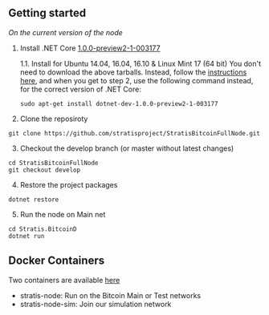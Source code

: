 

Getting started
---------------

*On the current version of the node*


1. Install .NET Core [1.0.0-preview2-1-003177](https://github.com/dotnet/core/blob/master/release-notes/download-archives/1.1-preview2.1-download.md)

     1.1. Install for Ubuntu 14.04, 16.04, 16.10 & Linux Mint 17 (64 bit)
     You don't need to download the above tarballs.  Instead, follow the [instructions here](https://www.microsoft.com/net/core#linuxubuntu), 
     and when you get to step 2, use the following command instead, for the correct version of .NET Core:
     ```
     sudo apt-get install dotnet-dev-1.0.0-preview2-1-003177
     ```

2. Clone the reposiroty 
```
git clone https://github.com/stratisproject/StratisBitcoinFullNode.git  
```

3. Checkout the develop branch (or master without latest changes)
```
cd StratisBitcoinFullNode
git checkout develop
```

4. Restore the project packages  
```
dotnet restore
```

5. Run the node on Main net
```
cd Stratis.BitcoinD
dotnet run
```

Docker Containers
-------------------

Two containers are available [here](https://hub.docker.com/u/stratisplatform/dashboard/)

- stratis-node: Run on the Bitcoin Main or Test networks
- stratis-node-sim: Join our simulation network
